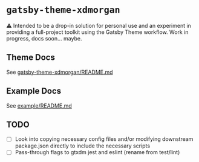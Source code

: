 # `gatsby-theme-xdmorgan`

⚠️ Intended to be a drop-in solution for personal use and an experiment in providing a full-project toolkit using the Gatsby Theme workflow. Work in progress, docs soon&hellip; maybe.

## Theme Docs

See [gatsby-theme-xdmorgan/README.md](gatsby-theme-xdmorgan/README.md)

## Example Docs

See [example/README.md](example/README.md)

## TODO

- [ ] Look into copying necessary config files and/or modifying downstream package.json directly to include the necessary scripts
- [ ] Pass-through flags to gtxdm jest and eslint (rename from test/lint)
